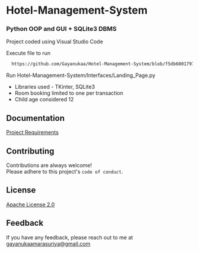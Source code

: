 # Hotel-Management-System

### Python OOP and GUI + SQLite3 DBMS

Project coded using Visual Studio Code

Execute file to run

```bash
  https://github.com/Gayanukaa/Hotel-Management-System/blob/f5db6001797e2f9422ab2dcac0c3e6286423a9f7/Interfaces/Landing_Page.py
```

Run Hotel-Management-System/Interfaces/Landing_Page.py

- Libraries used - TKinter, SQLite3
- Room booking limited to one per transaction
- Child age considered 12

## Documentation

[Project Requirements](https://github.com/Gayanukaa/Pizza-Shop/blob/main/Project%20Recquirements.txt)

## Contributing

Contributions are always welcome!\
Please adhere to this project's `code of conduct`.

## License

[Apache License 2.0](https://choosealicense.com/licenses/apache-2.0/)

## Feedback

If you have any feedback, please reach out to me at gayanukaamarasuriya@gmail.com
